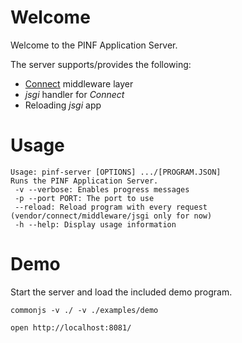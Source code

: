Welcome
=======

Welcome to the PINF Application Server.

The server supports/provides the following:

  * [Connect](https://github.com/senchalabs/connect) middleware layer
  * *jsgi* handler for *Connect*
  * Reloading *jsgi* app

Usage
=====

    Usage: pinf-server [OPTIONS] .../[PROGRAM.JSON]
    Runs the PINF Application Server.
     -v --verbose: Enables progress messages
     -p --port PORT: The port to use
     --reload: Reload program with every request (vendor/connect/middleware/jsgi only for now)
     -h --help: Display usage information

Demo
====

Start the server and load the included demo program.

    commonjs -v ./ -v ./examples/demo
    
    open http://localhost:8081/
